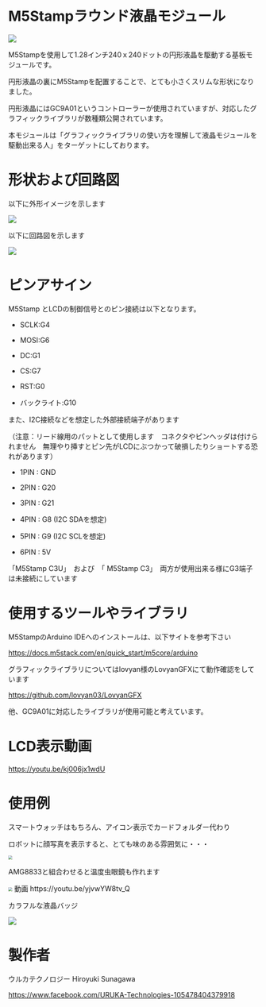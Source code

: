 # M5Stampラウンド液晶モジュール

![](gaiken.jpg)

M5Stampを使用して1.28インチ240ｘ240ドットの円形液晶を駆動する基板モジュールです。

円形液晶の裏にM5Stampを配置することで、とても小さくスリムな形状になりました。

円形液晶にはGC9A01というコントローラーが使用されていますが、対応したグラフィックライブラリが数種類公開されています。

本モジュールは「グラフィックライブラリの使い方を理解して液晶モジュールを駆動出来る人」をターゲットにしております。



# 形状および回路図

以下に外形イメージを示します

![](pcb_image.png)



以下に回路図を示します

![](schematic.png)





# ピンアサイン

M5Stamp とLCDの制御信号とのピン接続は以下となります。

- SCLK:G4

- MOSI:G6

- DC:G1

- CS:G7

- RST:G0

- バックライト:G10

  

また、I2C接続などを想定した外部接続端子があります

（注意：リード線用のパットとして使用します　コネクタやピンヘッダは付けられません　無理やり挿すとピン先がLCDにぶつかって破損したりショートする恐れがあります）

- 1PIN : GND

- 2PIN : G20

- 3PIN : G21

- 4PIN : G8 (I2C SDAを想定)

- 5PIN : G9 (I2C SCLを想定)

- 6PIN : 5V

  

「M5Stamp C3U」　および　「 M5Stamp C3」　両方が使用出来る様にG3端子は未接続にしています



# 使用するツールやライブラリ

M5StampのArduino IDEへのインストールは、以下サイトを参考下さい

https://docs.m5stack.com/en/quick_start/m5core/arduino

グラフィックライブラリについてはlovyan様のLovyanGFXにて動作確認をしています

https://github.com/lovyan03/LovyanGFX

他、GC9A01に対応したライブラリが使用可能と考えています。





# LCD表示動画

https://youtu.be/kj006jx1wdU





# 使用例

スマートウォッチはもちろん、アイコン表示でカードフォルダー代わり

ロボットに顔写真を表示すると、とても味のある雰囲気に・・・

<img src="use0.jpg" style="zoom: 50%;" />






AMG8833と組合わせると温度虫眼鏡も作れます

<img src="use1.jpg" style="zoom:50%;" />
動画
https://youtu.be/yjvwYW8tv_Q



カラフルな液晶バッジ

![](nafuda.jpg)




# 製作者

ウルカテクノロジー
Hiroyuki Sunagawa

https://www.facebook.com/URUKA-Technologies-105478404379918
